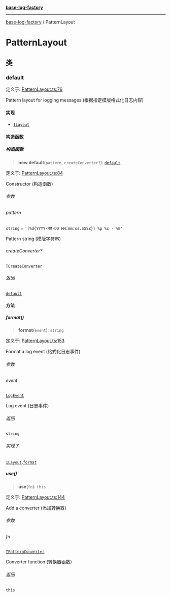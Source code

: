 [**base-log-factory**](index.md)

***

[base-log-factory](index.md) / PatternLayout

# PatternLayout

## 类

### default

定义于: [PatternLayout.ts:76](https://github.com/fengxinming/log-base/blob/483618e5ef8d17f349bb26fef0da7eaaacfb7fef/packages/base-log-factory/src/PatternLayout.ts#L76)

Pattern layout for logging messages (根据指定模版格式化日志内容)

#### 实现

- [`ILayout`](typings.md#ilayout)

#### 构造函数

##### 构造函数

> **new default**(`pattern`, `createConverter?`): [`default`](#default)

定义于: [PatternLayout.ts:84](https://github.com/fengxinming/log-base/blob/483618e5ef8d17f349bb26fef0da7eaaacfb7fef/packages/base-log-factory/src/PatternLayout.ts#L84)

Constructor (构造函数)

###### 参数

###### pattern

`string` = `'[%d{YYYY-MM-DD HH:mm:ss.SSSZ}] %p %c - %m'`

Pattern string (模版字符串)

###### createConverter?

[`TCreateConverter`](typings.md#tcreateconverter)

###### 返回

[`default`](#default)

#### 方法

##### format()

> **format**(`event`): `string`

定义于: [PatternLayout.ts:153](https://github.com/fengxinming/log-base/blob/483618e5ef8d17f349bb26fef0da7eaaacfb7fef/packages/base-log-factory/src/PatternLayout.ts#L153)

Format a log event (格式化日志事件)

###### 参数

###### event

[`LogEvent`](typings.md#logevent)

Log event (日志事件)

###### 返回

`string`

###### 实现了

[`ILayout`](typings.md#ilayout).[`format`](typings.md#ilayout#format)

##### use()

> **use**(`fn`): `this`

定义于: [PatternLayout.ts:144](https://github.com/fengxinming/log-base/blob/483618e5ef8d17f349bb26fef0da7eaaacfb7fef/packages/base-log-factory/src/PatternLayout.ts#L144)

Add a converter (添加转换器)

###### 参数

###### fn

[`TPatternConverter`](typings.md#tpatternconverter)

Converter function (转换器函数)

###### 返回

`this`
